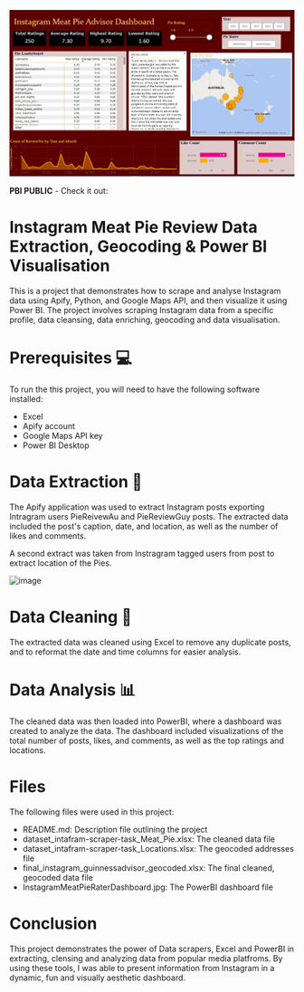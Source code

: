 
![Meat Pie Review Power BI Image](https://github.com/GEdnieLockett/DataScraper_MeatPieReview/blob/main/InstagramMeatPieRaterPBI.jpg)

**PBI PUBLIC** - Check it out:

# **Instagram Meat Pie Review Data Extraction, Geocoding & Power BI Visualisation** 
This is a project that demonstrates how to scrape and analyse Instagram data using Apify, Python, and Google Maps API, and then visualize it using Power BI. The project involves scraping Instagram data from a specific profile, data cleansing, data enriching, geocoding and data visualisation.

# Prerequisites 💻
To run the this project, you will need to have the following software installed:

- Excel
- Apify account
- Google Maps API key
- Power BI Desktop

# Data Extraction 🔑
The Apify application was used to extract Instagram posts exporting Intragram users PieReivewAu and PieReviewGuy posts. The extracted data included the post's caption, date, and location, as well as the number of likes and comments.

A second extract was taken from Instragram tagged users from post to extract location of the Pies.

![image](https://github.com/user-attachments/assets/37c4fe9f-c08c-4a58-be1c-f5e910a3482e)

# Data Cleaning 🧼
The extracted data was cleaned using Excel to remove any duplicate posts, and to reformat the date and time columns for easier analysis.


# Data Analysis 📊
The cleaned data was then loaded into PowerBI, where a dashboard was created to analyze the data. The dashboard included visualizations of the total number of posts, likes, and comments, as well as the top ratings and locations.


# Files
The following files were used in this project:

- README.md: Description file outlining the project
- dataset_intafram-scraper-task_Meat_Pie.xlsx: The cleaned data file
- dataset_intafram-scraper-task_Locations.xlsx: The geocoded addresses file
- final_instagram_guinnessadvisor_geocoded.xlsx: The final cleaned, geocoded data file 
- InstagramMeatPieRaterDashboard.jpg: The PowerBI dashboard file

# Conclusion
This project demonstrates the power of Data scrapers, Excel and PowerBI in extracting, clensing and analyzing data from popular media platfroms. By using these tools, I was able to present information from Instagram in a dynamic, fun and visually aesthetic dashboard.

